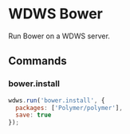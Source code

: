 # WDWS Bower

Run Bower on a WDWS server.

## Commands

### bower.install

```js
wdws.run('bower.install', {
  packages: ['Polymer/polymer'],
  save: true
});
```